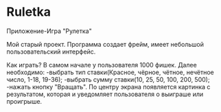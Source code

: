 # Ruletka
Приложение-Игра "Рулетка"

Мой старый проект. Программа создает фрейм, имеет небольшой пользовательский интерфейс. 

Как играть? В самом начале у пользователя 1000 фишек. Далее необходимо:
-выбрать тип ставки(Красное, чёрное, чётное, нечётное число, 1-18, 19-36);
-выбрать сумму ставки(10, 25, 50, 100, 200, 500);
-нажать кнопку "Вращать".
По центру экрана появляется картинка с результатом, которая и уведомляет пользователя о выиграше или проигрыше.
